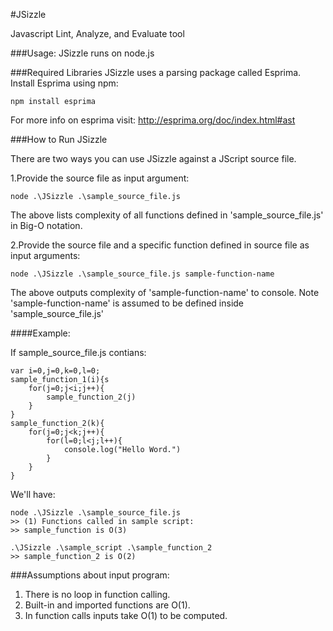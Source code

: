 #JSizzle

Javascript Lint, Analyze, and Evaluate tool

###Usage:
JSizzle runs on node.js

###Required Libraries
JSizzle uses a parsing package called Esprima. Install Esprima using npm: 
	
	npm install esprima
		
For more info on esprima visit: http://esprima.org/doc/index.html#ast

###How to Run JSizzle

There are two ways you can use JSizzle against a JScript source file.

1.Provide the source file as input argument:
		
	node .\JSizzle .\sample_source_file.js
				
The above lists complexity of all functions defined in 'sample_source_file.js' in Big-O notation.


2.Provide the source file and a specific function defined in source file as input arguments:
		
	node .\JSizzle .\sample_source_file.js sample-function-name
		
The above outputs complexity of 'sample-function-name' to console. 
Note 'sample-function-name' is assumed to be defined inside 'sample_source_file.js'


####Example:

If sample_source_file.js contians:

	var i=0,j=0,k=0,l=0;
	sample_function_1(i){s
		for(j=0;j<i;j++){
			sample_function_2(j)
		}
	}
	sample_function_2(k){
		for(j=0;j<k;j++){	
			for(l=0;l<j;l++){
				console.log("Hello Word.")
			}	
		}
	}


We'll have:

	node .\JSizzle .\sample_source_file.js
	>> (1) Functions called in sample script:
	>> sample_function is O(3)

	.\JSizzle .\sample_script .\sample_function_2
	>> sample_function_2 is O(2)

###Assumptions about input program:
1. There is no loop in function calling.
2. Built-in and imported functions are O(1).
3. In function calls inputs take O(1) to be computed.